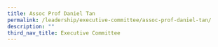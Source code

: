 ```yaml
---
title: Assoc Prof Daniel Tan
permalink: /leadership/executive-committee/assoc-prof-daniel-tan/
description: ""
third_nav_title: Executive Committee
---
```

